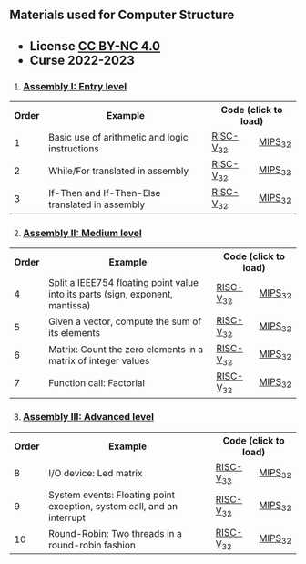 ## Materials used for Computer Structure

<html>
<h2><ul>
<li>License <a href="http:/creativecommons.org/licenses/by-nc/4.0/">CC BY-NC 4.0</a> </li>
<li>Curse 2022-2023</li>
</ul></h2>
</html>


1. ### <ins>Assembly I: Entry level</ins>

<html>
 <small>
 <table style="width:100%;" width="100%">
  <tr><th>Order</th><th>Example</th><th colspan=2>Code (click to load)</th></tr>

  <tr><td>1</td><td>Basic use of arithmetic and logic instructions</td>
      <td>
      <a class="btn btn-outline-primary py-0 my-1 text-dark font-weight-bold text-justify" href="https://wepsim.github.io/wepsim/ws_dist/wepsim-classic.html?mode=ep&examples_set=Default-RISCV&example=0&simulator=assembly:register_file"><span class="rounded text-primary font-weight-bold">RISC-V<sub>32</sub></span></a>
      </td>
      <td>
      <a class="btn btn-outline-primary py-0 my-1 text-dark font-weight-bold text-justify" href="https://wepsim.github.io/wepsim/ws_dist/wepsim-classic.html?mode=ep&examples_set=Default-MIPS&example=0&simulator=assembly:register_file"><span class="rounded text-primary font-weight-bold">MIPS<sub>32</sub></span></a>
      </td>
  </tr>

  <tr><td>2</td><td>While/For translated in assembly</td>
      <td>
      <a class="btn btn-outline-primary py-0 my-1 text-dark font-weight-bold text-justify" href="https://wepsim.github.io/wepsim/ws_dist/wepsim-classic.html?mode=ep&examples_set=Default-RISCV&example=2&simulator=assembly:register_file"><span class="rounded text-primary font-weight-bold">RISC-V<sub>32</sub></span></a>
      </td>
      <td>
      <a class="btn btn-outline-primary py-0 my-1 text-dark font-weight-bold text-justify" href="https://wepsim.github.io/wepsim/ws_dist/wepsim-classic.html?mode=ep&examples_set=Default-MIPS&example=2&simulator=assembly:register_file"><span class="rounded text-primary font-weight-bold">MIPS<sub>32</sub></span></a>
      </td>
  </tr>

  <tr><td>3</td><td>If-Then and If-Then-Else translated in assembly</td>
      <td>
      <a class="btn btn-outline-primary py-0 my-1 text-dark font-weight-bold text-justify" href="https://wepsim.github.io/wepsim/ws_dist/wepsim-classic.html?mode=ep&examples_set=Default-RISCV&example=3&simulator=assembly:register_file"><span class="rounded text-primary font-weight-bold">RISC-V<sub>32</sub></span></a>
      </td>
      <td>
      <a class="btn btn-outline-primary py-0 my-1 text-dark font-weight-bold text-justify" href="https://wepsim.github.io/wepsim/ws_dist/wepsim-classic.html?mode=ep&examples_set=Default-MIPS&example=3&simulator=assembly:register_file"><span class="rounded text-primary font-weight-bold">MIPS<sub>32</sub></span></a>
      </td>
  </tr>

 </table>
 </small>
</html>


2. ### <ins>Assembly II: Medium level</ins>  

<html>
 <small>
 <table style="width:100%;" width="100%">
  <tr><th>Order</th><th>Example</th><th colspan=2>Code (click to load)</th></tr>

  <tr><td>4</td><td>Split a IEEE754 floating point value into its parts (sign, exponent, mantissa)</td>
      <td>
      <a class="btn btn-outline-primary py-0 my-1 text-dark font-weight-bold text-justify" href="https://wepsim.github.io/wepsim/ws_dist/wepsim-classic.html?mode=ep&examples_set=Default-RISCV&example=6&simulator=assembly:register_file"><span class="rounded text-primary font-weight-bold">RISC-V<sub>32</sub></span></a>
      </td>
      <td>
      <a class="btn btn-outline-primary py-0 my-1 text-dark font-weight-bold text-justify" href="https://wepsim.github.io/wepsim/ws_dist/wepsim-classic.html?mode=ep&examples_set=Default-MIPS&example=5&simulator=assembly:register_file"><span class="rounded text-primary font-weight-bold">MIPS<sub>32</sub></span></a>
      </td>
  </tr>

  <tr><td>5</td><td>Given a vector, compute the sum of its elements</td>
      <td>
      <a class="btn btn-outline-primary py-0 my-1 text-dark font-weight-bold text-justify" href="https://wepsim.github.io/wepsim/ws_dist/wepsim-classic.html?mode=ep&examples_set=Default-RISCV&example=4&simulator=assembly:register_file"><span class="rounded text-primary font-weight-bold">RISC-V<sub>32</sub></span></a>
      </td>
      <td>
      <a class="btn btn-outline-primary py-0 my-1 text-dark font-weight-bold text-justify" href="https://wepsim.github.io/wepsim/ws_dist/wepsim-classic.html?mode=ep&examples_set=Default-MIPS&example=4&simulator=assembly:register_file"><span class="rounded text-primary font-weight-bold">MIPS<sub>32</sub></span></a>
      </td>
  </tr>

  <tr><td>6</td><td>Matrix: Count the zero elements in a matrix of integer values</td>
      <td>
      <a class="btn btn-outline-primary py-0 my-1 text-dark font-weight-bold text-justify" href="https://wepsim.github.io/wepsim/ws_dist/wepsim-classic.html?mode=ep&examples_set=Default-RISCV&example=7&simulator=assembly:register_file"><span class="rounded text-primary font-weight-bold">RISC-V<sub>32</sub></span></a>
      </td>
      <td>
      <a class="btn btn-outline-primary py-0 my-1 text-dark font-weight-bold text-justify" href="https://wepsim.github.io/wepsim/ws_dist/wepsim-classic.html?mode=ep&examples_set=Default-MIPS&example=7&simulator=assembly:register_file"><span class="rounded text-primary font-weight-bold">MIPS<sub>32</sub></span></a>
      </td>
  </tr>

  <tr><td>7</td><td>Function call: Factorial</td>
      <td>
      <a class="btn btn-outline-primary py-0 my-1 text-dark font-weight-bold text-justify" href="https://wepsim.github.io/wepsim/ws_dist/?mode=ep&examples_set=Default-RISCV&example=9&simulator=assembly:register_file"><span class="rounded text-primary font-weight-bold">RISC-V<sub>32</sub></span></a>
      </td>
      <td>
      <a class="btn btn-outline-primary py-0 my-1 text-dark font-weight-bold text-justify" href="https://wepsim.github.io/wepsim/ws_dist/?mode=ep&examples_set=Default-MIPS&example=16&simulator=assembly:register_file"><span class="rounded text-primary font-weight-bold">MIPS<sub>32</sub></span></a>
      </td>
  </tr>

 </table>
 </small>
</html>


3. ### <ins>Assembly III: Advanced level</ins>  

<html>
 <small>
 <table style="width:100%;" width="100%">
  <tr><th>Order</th><th>Example</th><th colspan=2>Code (click to load)</th></tr>

  <tr><td>8</td><td>I/O device: Led matrix</td>
      <td>
      <a class="btn btn-outline-primary py-0 my-1 text-dark font-weight-bold text-justify" href="https://wepsim.github.io/wepsim/ws_dist/?mode=ep&examples_set=Default-RISCV&example=18&simulator=assembly:ledmatrix"><span class="rounded text-primary font-weight-bold">RISC-V<sub>32</sub></span></a>
      </td>
      <td>
      <a class="btn btn-outline-primary py-0 my-1 text-dark font-weight-bold text-justify" href="https://wepsim.github.io/wepsim/ws_dist/?mode=ep&examples_set=Default-MIPS&example=14&simulator=assembly:ledmatrix"><span class="rounded text-primary font-weight-bold">MIPS<sub>32</sub></span></a>
      </td>
  </tr>

  <tr><td>9</td><td>System events: Floating point exception, system call, and an interrupt</td>
      <td>
      <a class="btn btn-outline-primary py-0 my-1 text-dark font-weight-bold text-justify" href="https://wepsim.github.io/wepsim/ws_dist/?mode=ep&examples_set=Default-RISCV&example=15&simulator=assembly:register_file"><span class="rounded text-primary font-weight-bold">RISC-V<sub>32</sub></span></a>
      </td>
      <td>
      <a class="btn btn-outline-primary py-0 my-1 text-dark font-weight-bold text-justify" href="https://wepsim.github.io/wepsim/ws_dist/?mode=ep&examples_set=Default-MIPS&example=12&simulator=assembly:screen"><span class="rounded text-primary font-weight-bold">MIPS<sub>32</sub></span></a>
      </td>
  </tr>

  <tr><td>10</td><td>Round-Robin: Two threads in a round-robin fashion</td>
      <td>
      <a class="btn btn-outline-primary py-0 my-1 text-dark font-weight-bold text-justify" href="https://wepsim.github.io/wepsim/ws_dist/?mode=ep&examples_set=Default-RISCV&example=19&simulator=assembly:screen"><span class="rounded text-primary font-weight-bold">RISC-V<sub>32</sub></span></a>
      </td>
      <td>
      <a class="btn btn-outline-primary py-0 my-1 text-dark font-weight-bold text-justify" href="https://wepsim.github.io/wepsim/ws_dist/?mode=ep&examples_set=Default-MIPS&example=19&simulator=assembly:screen"><span class="rounded text-primary font-weight-bold">MIPS<sub>32</sub></span></a>
      </td>
  </tr>

 </table>
 </small>
</html>


